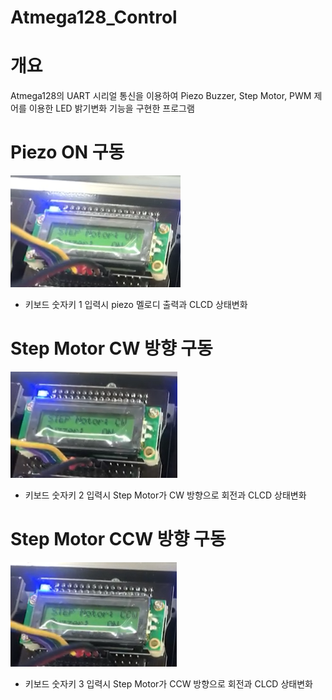 # Atmega128_Control

# 개요

Atmega128의 UART 시리얼 통신을 이용하여 Piezo Buzzer, Step Motor, PWM 제어를 이용한 LED 밝기변화 기능을 구현한 프로그램

# Piezo ON 구동

![a](./piezo.png)

- 키보드 숫자키 1 입력시 piezo 멜로디 출력과 CLCD 상태변화

# Step Motor CW 방향 구동

![a](./cw.png)

- 키보드 숫자키 2 입력시 Step Motor가 CW 방향으로 회전과 CLCD 상태변화

# Step Motor CCW 방향 구동

![a](./CCW.png)

- 키보드 숫자키 3 입력시 Step Motor가 CCW 방향으로 회전과 CLCD 상태변화


